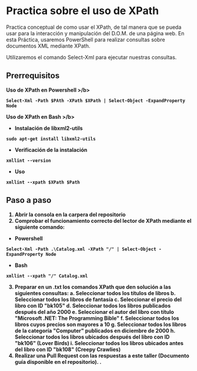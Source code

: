 # Practica sobre el uso de XPath
Practica conceptual de como usar el XPath, de tal manera que se pueda usar para la interacción y manipulación del D.O.M. de una página web.
En esta Práctica, usaremos PowerShell para realizar consultas sobre documentos XML mediante XPath. 

Utilizaremos el comando Select-Xml para ejecutar nuestras consultas.

## Prerrequisitos

<b> Uso de XPath en Powershell >/b>
~~~
Select-Xml -Path $PAth -XPath $XPath | Select-Object -ExpandProperty Node
~~~

<b> Uso de XPath en Bash >/b>
* Instalación de libxml2-utils
~~~
sudo apt-get install libxml2-utils
~~~
* Verificación de la instalación
~~~
xmllint --version
~~~
* Uso
~~~
xmllint --xpath $XPath $Path
~~~

## Paso a paso

1. Abrir la consola en la carpera del repositorio
2. Comprobar el funcionamiento correcto del lector de XPath mediante el siguiente comando:
  * Powershell
  ~~~
  Select-Xml -Path .\Catalog.xml -XPath "/" | Select-Object -ExpandProperty Node
  ~~~
  * Bash
  ~~~
  xmllint --xpath "/" Catalog.xml
  ~~~
3. Preparar en un .txt los comandos XPath que den solución a las siguientes consultas:
  a. Seleccionar todos los títulos de libros
  b. Seleccionar todos los libros de fantasía
  c. Seleccionar el precio del libro con ID "bk105"
  d. Seleccionar todos los libros publicados después del año 2000
  e. Seleccionar el autor del libro con título "Microsoft .NET: The Programming Bible"
  f. Seleccionar todos los libros cuyos precios son mayores a 10
  g. Seleccionar todos los libros de la categoría "Computer" publicados en diciembre de 2000
  h. Seleccionar todos los libros ubicados después del libro con ID "bk106" (Lover Birds)
  i. Seleccionar todos los libros ubicados antes del libro con ID "bk108" (Creepy Crawlies)
4. Realizar una Pull Request con las respuestas a este taller (Documento guía disponible en el repositorio).
.
